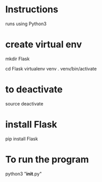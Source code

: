 # Instructions

runs using Python3

# create virtual env

mkdir Flask

cd Flask
virtualenv venv
. venv/bin/activate

# to deactivate
source deactivate

# install Flask
pip install Flask

# To run the program

python3 "__init__.py"



